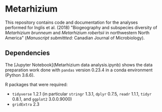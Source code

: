 # Metarhizium

This repository contains code and documentation for the analyses performed for
Inglis et al. (2018) "Biogeography and subspecies diversity of _Metarhizium
brunneum_ and _Metarhizium robertsii_ in northwestern North America"
(_Manuscript submittted:_ Canadian Journal of Microbiology).

## Dependencies

The [Jupyter Notebook](Metarhizium data analysis.ipynb) shows the data
preparation work done with `pandas` version 0.23.4 in a conda environment
(Python 3.6.6).

R packages that were required:

* `tidyverse` 1.2.1 (in particular `stringr` 1.3.1, `dplyr` 0.7.5, `readr` 1.1.1, `tidyr` 0.8.1, and `ggplot2` 3.0.0.9000)
* `gridExtra` 2.3


